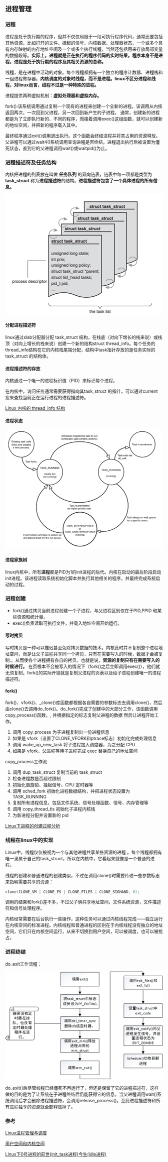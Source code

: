 ## 进程管理

### 进程

进程是处于执行期的程序，但并不仅仅局限于一段可执行程序代码，通常还要包括其他资源，比如打开的文件、挂起的信号、内核数据、处理器状态、一个或多个具有内存映射的内存地址空间及一个或多个执行线程，当然还包括用来存放局部变量的数据段等。**实际上，进程就是正在执行的程序代码的实时结果。程序本身不是进程，进程是处于执行期的程序及其相关资源的总称。**

线程，是在进程中活动的对象。每个线程都拥有一个独立的程序计数器、进程栈和一组进程寄存器。**内核调度的对象时线程，而不是进程。linux不区分进程和线程，对linux而言，线程不过是一种特殊的进程。**

进程提供两种虚拟机制：**虚拟处理器和虚拟内存。**

fork():该系统调用通过复制一个现有的进程来创建一个全新的进程。该调用从内核返回两次，一次回到父进程，另一次回到新产生的子进程。
通常，创建新的进程都是为了立即执行新的、不同的程序，而接着调用exec()这组函数，就可以创建新的地址空间，并把新的程序载入其中。

最终程序通过exit()调用退出执行。这个函数会终结进程并将其占用的资源释放。父进程可以通过wait4()系统调用查询进程是否终结，进程退出执行后被设置为僵死状态，直到它的父进程调用wait()或waitpid()为止。

### 进程描述符及任务结构

内核把进程的列表放在叫做 **任务队列** 的双向链表，链表中每一项都是类型为 **task_struct** 称为**进程描述符**的结构。**进程描述符包含了一个具体进程的所有信息。**

![进程描述符和任务队列](../image/进程描述符和任务队列.png)



#### 分配进程描述符

linux通过slab分配器分配 task_struct 结构，在栈底（对向下增长的栈来说）或栈顶（对向上增长的栈来说）创建一个新的结构struct  thread_info。每个任务的thread_info结构在它的内核栈尾端分配，结构中task指针存放的是任务实际的task_struct 的结构体。

#### 进程描述符的存放

内核通过一个唯一的进程标识值（PID）来标识每个进程。

在内核中，访问任务通常需要获得指向其task_struct 的指针，可以通过current 宏来查找当前正在运行进程的进程描述符。

[Linux 内核的 thread_info 结构 ](http://blog.jobbole.com/107656/)

#### 进程状态

![1526265347590](../image/进程状态.png)



#### 进程家族树

linux内核中，所有**进程**都是PID为1的init进程的后代。内核在启动的最后阶段启动init进程。该进程读取系统初始化脚本并执行其他相关的程序，并最终完成系统启动的过程。

### 进程创建

- fork()通过拷贝当前进程创建一个子进程，与父进程区别仅在于PID,PPID 和某些资源和统计量。
- exec()负责读取可执行文件，并载入地址空间开始运行。

#### 写时拷贝

写时拷贝是一种可以推迟甚至免除拷贝数据的技术。内核此时并不复制整个进程地址空间，而是让父子进程共享同一个拷贝，只有在需要写入的时候，数据才会被复制.，从而使各个进程拥有各自的拷贝。也就是说，**资源的复制只有在需要写入的时候进行。** 在页根本不会被写入的情况下（fork()之后立即调用exec()），他们就无须复制，fork()的实际开销就是复制父进程的页表以及给子进程创建唯一的进程描述符。

#### fork()

fork()、vfork()、_clone()库函数都根据各自需要的参数标志去调用clone()，然后由clone()去调用do_fork()。do_fork()完成了创建中的大部分工作，该函数调用copy_process()函数，, 并根据指定的标志复制父进程的数据 然后让进程开始工作。

1. 调用 copy_process 为子进程复制出一份进程信息
2. 如果是 vfork（设置了CLONE_VFORK和ptrace标志）初始化完成处理信息
3. 调用 wake_up_new_task 将子进程加入调度器，为之分配 CPU
4. 如果是 vfork，父进程等待子进程完成 exec 替换自己的地址空间

copy_process工作流

1. 调用 dup_task_struct 复制当前的 task_struct
2. 检查进程数是否超过限制
3. 初始化自旋锁、挂起信号、CPU 定时器等
4. 调用 sched_fork 初始化进程数据结构，并把进程状态设置为 TASK_RUNNING
5. 复制所有进程信息，包括文件系统、信号处理函数、信号、内存管理等
6. 调用 copy_thread_tls 初始化子进程内核栈
7. 为新进程分配并设置新的 pid

[Linux下进程的创建过程分析 ](https://blog.csdn.net/gatieme/article/details/51569932)

### 线程在linux中的实现

Linux中，线程仅仅被视为一个与其他进程共享某些资源的进程 。每个线程都拥有唯一隶属于自己的task_struct，所以在内核中，它看起来就像是一个普通的进程。

线程的创建和普通进程的创建类似，不过在调用clone()时需要传递一些参数标志来指明需要共享的资源：

```C
clone(CLONE_VM | CLONE_FS | CLONE_FILES | CLONE_SIGHAND, 0);
```

调用的结果和fork()差不多，不过父子俩共享地址空间，文件系统资源，文件描述符和信号处理程序。

内核经常需要在后台执行一些操作，这种任务可以通过内核线程完成——独立运行在内核空间的标准进程。内核线程和普通进程的区别在于内核线程没有独立的地址空间，它们只在内核空间运行，从来不切换到用户空间，可以被调度，也可以被抢占。

### 进程终结

do_exit工作流程：

![1526279611201](../image/do_exit工作流程.png)





do_exit()后尽管线程已经僵死不再运行了，但还是保留了它的进程描述符，这样做的目的是为了让系统在子进程终结后仍能获得它的信息。当父进程调用wait()系统调用后才会删除进程描述符，会调用release_process()。至此进程描述符和所有进程独享的资源就全部释放掉了。

### 参考

[Linux进程管理与调度](https://blog.csdn.net/gatieme/article/details/51456569)

[用户空间和内核空间](https://www.cnblogs.com/Anker/p/3269106.html)

[Linux下0号进程的前世(init_task进程)今生(idle进程) ](https://blog.csdn.net/gatieme/article/details/51484562)
